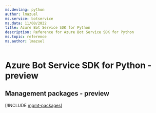 ```yaml
---
ms.devlang: python
author: lmazuel
ms.service: botservice
ms.data: 11/08/2022
title: Azure Bot Service SDK for Python
description: Reference for Azure Bot Service SDK for Python
ms.topic: reference
ms.author: lmazuel
---
```

# Azure Bot Service SDK for Python - preview

## Management packages - preview
[!INCLUDE [mgmt-packages](bot-service-mgmt-index.md)]